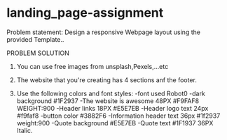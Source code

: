 # landing_page-assignment


Problem statement: Design a responsive Webpage layout using the provided Template..

PROBLEM SOLUTION
1. You can use free images from unsplash,Pexels,...etc

2. The website that you're creating has 4 sections anf the footer.

3. Use the following colors and font styles:
   -font used Robot0
   -dark background  #1F2937
   -The website is awesome  48PX #F9FAF8  WEIGHT:900
   -Header links 18PX #E5E7EB
   -Header logo text 24px #f9faf8
   -button color #3882F6
   -Information header text 36px #1f2937 weight:900
   -Quote background #E5E7EB
   -Quote text #1F1937 36PX Italic.
